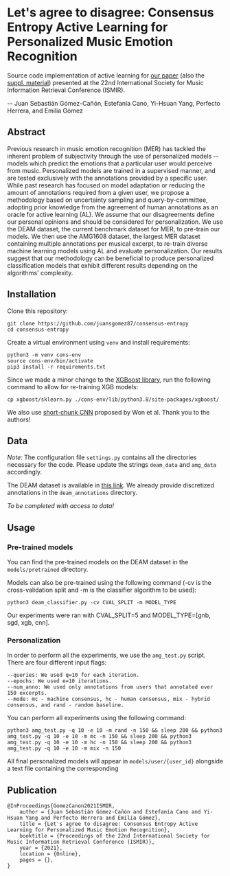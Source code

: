 # Let's agree to disagree: Consensus Entropy Active Learning for Personalized Music Emotion Recognition

Source code implementation of active learning for [our paper](https://github.com/juansgomez87/consensus-entropy/blob/main/paper/ISMIR2021_JSGC_ActiveLearning.pdf) (also the [suppl. material](https://github.com/juansgomez87/consensus-entropy/blob/main/paper/ISMIR2021_JSGC_ActiveLearning_supp_mat.pdf)) presented at the 22nd International Society for Music Information Retrieval Conference (ISMIR).

-- Juan Sebastián Gómez-Cañón, Estefanía Cano, Yi-Hsuan Yang, Perfecto Herrera, and Emilia Gómez

## Abstract
Previous research in music emotion recognition (MER) has tackled the inherent problem of subjectivity through the use of personalized models -- models which predict the emotions that a particular user would perceive from music. Personalized models are trained in a supervised manner, and are tested exclusively with the annotations provided by a specific user. While past research has focused on model adaptation or reducing the amount of annotations required from a given user, we propose a methodology based on uncertainty sampling and query-by-committee, adopting prior knowledge from the agreement of human annotations as an oracle for active learning (AL). We assume that our disagreements define our personal opinions and should be considered for personalization. We use the DEAM dataset, the current benchmark dataset for MER, to pre-train our models. 
We then use the AMG1608 dataset, the largest MER dataset containing multiple annotations per musical excerpt, to re-train diverse machine learning models using AL and evaluate personalization. Our results suggest that our methodology can be beneficial to produce personalized classification models that exhibit different results depending on the algorithms' complexity. 

## Installation
Clone this repository:
```
git clone https://github.com/juansgomez87/consensus-entropy
cd consensus-entropy
```

Create a virtual environment using `venv` and install requirements:
```
python3 -m venv cons-env
source cons-env/bin/activate
pip3 install -r requirements.txt
```
Since we made a minor change to the [XGBoost library](https://xgboost.readthedocs.io/en/latest/), run the following command to allow for re-training XGB models:
```
cp xgboost/sklearn.py ./cons-env/lib/python3.8/site-packages/xgboost/
```
We also use [short-chunk CNN](https://github.com/minzwon/sota-music-tagging-models/) proposed by Won et al. Thank you to the authors!

## Data

*Note:* The configuration file `settings.py` contains all the directories necessary for the code. Please update the strings `deam_data` and `amg_data` accordingly.

The DEAM dataset is available in [this link](https://cvml.unige.ch/databases/DEAM/). We already provide discretized annotations in the `deam_annotations` directory. 

*To be completed with access to data!* 


## Usage

### Pre-trained models
You can find the pre-trained models on the DEAM dataset in the `models/pretrained` directory.

Models can also be pre-trained using the following command (-cv is the cross-validation split and -m is the classifier algorithm to be used):
```
python3 deam_classifier.py -cv CVAL_SPLIT -m MODEL_TYPE
```
Our experiments were ran with CVAL_SPLIT=5 and MODEL_TYPE=[gnb, sgd, xgb, cnn].

### Personalization
In order to perform all the experiments, we use the `amg_test.py` script. There are four different input flags:
```
--queries: We used q=10 for each iteration.
--epochs: We used e=10 iterations.
--num_anno: We used only annotations from users that annotated over 150 excerpts.
--mode: mc - machine consensus, hc - human consensus, mix - hybrid consensus, and rand - random baseline.
```

You can perform all experiments using the following command:
```
python3 amg_test.py -q 10 -e 10 -m rand -n 150 && sleep 200 && python3 amg_test.py -q 10 -e 10 -m mc -n 150 && sleep 200 && python3 amg_test.py -q 10 -e 10 -m hc -n 150 && sleep 200 && python3 amg_test.py -q 10 -e 10 -m mix -n 150
```

All final personalized models will appear in `models/user/{user_id}` alongside a text file containing the corresponding 

## Publication
```
@InProceedings{GomezCanon2021ISMIR,
    author = {Juan Sebastián Gómez-Cañón and Estefanía Cano and Yi-Hsuan Yang and Perfecto Herrera and Emilia Gómez},
    title = {Let's agree to disagree: Consensus Entropy Active Learning for Personalized Music Emotion Recognition},
    booktitle = {Proceedings of the 22nd International Society for Music Information Retrieval Conference (ISMIR)},
    year = {2021},
    location = {Online},
    pages = {},
}
```
